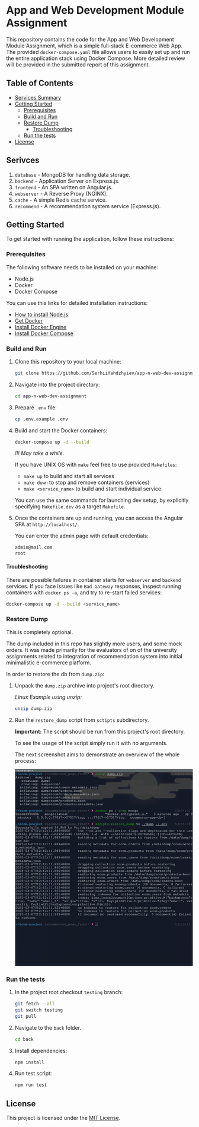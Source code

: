 # App and Web Development Module Assignment

This repository contains the code for the App and Web Development Module
Assignment, which is a simple full-stack E-commerce Web App. The provided
`docker-compose.yaml` file allows users to easily set up and run the entire
application stack using Docker Compose. More detailed review will be provided in
the submitted report of this assignment.

## Table of Contents

- [Services Summary](#services)
- [Getting Started](#start)
  - [Prerequisites](#pre)
  - [Build and Run](#install)
  - [Restore Dump](#restore-dump)
     - [Troubleshooting](README#Troubleshooting)
  - [Run the tests](#run-the-tests)
- [License](#license)

## Serivces

1. `database` - MongoDB for handling data storage.
2. `backend` - Application Server on Express.js.
3. `frontend` - An SPA written on Angular.js.
4. `webserver` - A Reverse Proxy (NGINX).
5. `cache` - A simple Redis cache service.
6. `recommend` - A recommendation system service (Express.js).

## Getting Started<a name="start"></a>

To get started with running the application, follow these instructions:

### Prerequisites<a name="pre"></a>

The following software needs to be installed on your machine:

- Node.js
- Docker
- Docker Compose

You can use this links for detailed installation instructions:

- [How to install Node.js](https://nodejs.org/en/learn/getting-started/how-to-install-nodejs)
- [Get Docker](https://docs.docker.com/get-docker/)
- [Install Docker Engine](https://docs.docker.com/engine/install/)
- [Install Docker Compose](https://docs.docker.com/compose/install/)

### Build and Run<a name="install"></a>

1. Clone this repository to your local machine:

   ```bash
   git clone https://github.com/SerhiiYahdzhyiev/app-n-web-dev-assignment.git
   ```

2. Navigate into the project directory:

   ```bash
   cd app-n-web-dev-assignment

   ```
3. Prepare `.env` file:

   ```bash
   cp .env.example .env
   ```


4. Build and start the Docker containers:

   ```bash
   docker-compose up -d --build
   ```

   *!!! May take a while.*

   If you have UNIX OS with `make` feel free to use provided `Makefiles`:
      - `make up` to build and start all services
      - `make down` to stop and remove containers (services)
      - `make <service_name>` to build and start individual service

   You can use the same commands for launching dev setup, by explicitly specifying
   `Makefile.dev` as a target `Makefile`.

5. Once the containers are up and running, you can access the Angular SPA at
   `http://localhost/`.

   You can enter the admin page with
   default credentials:

   ```
   admin@mail.com
   root
   ```

#### Troubleshooting

There are possible failures in container starts for `webserver` and `backend`
services. If you face issues like `Bad Gateway` responses, inspect running
containers with `docker ps -a`, and try to re-start failed services:

```bash
docker-compose up -d --build <service_name>
```

### Restore Dump

This is completely optional.

The dump included in this repo has slightly more users, and some mock orders.
It was made primarily for the evaluators of on of the university assignments
related to integration of recommendation system into initial minimalistic
e-commerce platform.

In order to restore the db from `dump.zip`:

1. Unpack the `dump.zip` archive into project's root directory.

   *Linux Example using unzip:*
   ```bash
   unzip dump.zip
   ```

2. Run the `restore_dump` script from `sctipts` subdirectory.

   **Important:** The script should be run from this project's root directory.

   To see the usage of the script simply run it with no arguments.

   The next screenshot aims to demonstrate an overview of the whole process:

   ![Image](./misc/images/restore_dump.png)

### Run the tests

1. In the project root checkout `testing` branch:
   ```bash
   git fetch --all
   git switch testing
   git pull
   ```

2. Navigate to the `back` folder.
   ```bash
   cd back
   ```

3. Install dependencies:
   ```bash
   npm install
   ```

4. Run test script:
   ```bash
   npm run test
   ```

## License<a name="license"></a>

This project is licensed under the [MIT License](LICENSE.md).
